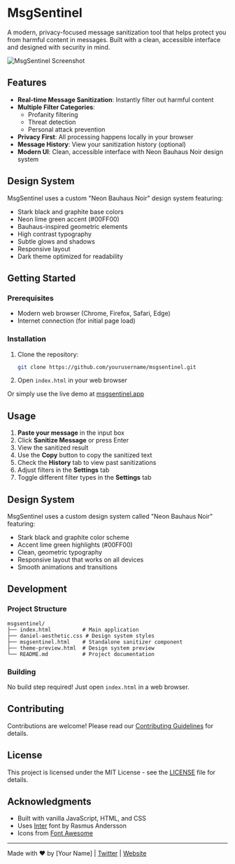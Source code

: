 # MsgSentinel

A modern, privacy-focused message sanitization tool that helps protect you from harmful content in messages. Built with a clean, accessible interface and designed with security in mind.

![MsgSentinel Screenshot](./screenshot.png)

## Features

- **Real-time Message Sanitization**: Instantly filter out harmful content
- **Multiple Filter Categories**:
  - Profanity filtering
  - Threat detection
  - Personal attack prevention
- **Privacy First**: All processing happens locally in your browser
- **Message History**: View your sanitization history (optional)
- **Modern UI**: Clean, accessible interface with Neon Bauhaus Noir design system

## Design System

MsgSentinel uses a custom "Neon Bauhaus Noir" design system featuring:
- Stark black and graphite base colors
- Neon lime green accent (#00FF00)
- Bauhaus-inspired geometric elements
- High contrast typography
- Subtle glows and shadows
- Responsive layout
- Dark theme optimized for readability

## Getting Started

### Prerequisites

- Modern web browser (Chrome, Firefox, Safari, Edge)
- Internet connection (for initial page load)

### Installation

1. Clone the repository:
   ```bash
   git clone https://github.com/yourusername/msgsentinel.git
   ```
2. Open `index.html` in your web browser

Or simply use the live demo at [msgsentinel.app](https://msgsentinel.app)

## Usage

1. **Paste your message** in the input box
2. Click **Sanitize Message** or press Enter
3. View the sanitized result
4. Use the **Copy** button to copy the sanitized text
5. Check the **History** tab to view past sanitizations
6. Adjust filters in the **Settings** tab
5. Toggle different filter types in the **Settings** tab

## Design System

MsgSentinel uses a custom design system called "Neon Bauhaus Noir" featuring:

- Stark black and graphite color scheme
- Accent lime green highlights (#00FF00)
- Clean, geometric typography
- Responsive layout that works on all devices
- Smooth animations and transitions

## Development

### Project Structure

```
msgsentinel/
├── index.html          # Main application
├── daniel-aesthetic.css # Design system styles
├── msgsentinel.html    # Standalone sanitizer component
├── theme-preview.html  # Design system preview
└── README.md           # Project documentation
```

### Building

No build step required! Just open `index.html` in a web browser.

## Contributing

Contributions are welcome! Please read our [Contributing Guidelines](CONTRIBUTING.md) for details.

## License

This project is licensed under the MIT License - see the [LICENSE](LICENSE) file for details.

## Acknowledgments

- Built with vanilla JavaScript, HTML, and CSS
- Uses [Inter](https://rsms.me/inter/) font by Rasmus Andersson
- Icons from [Font Awesome](https://fontawesome.com/)

---

Made with ❤️ by [Your Name] | [Twitter](https://twitter.com/yourhandle) | [Website](https://yourwebsite.com)
